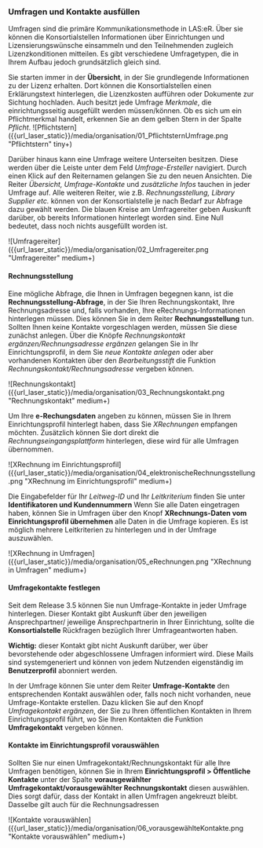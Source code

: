 ### Umfragen und Kontakte ausfüllen

Umfragen sind die primäre Kommunikationsmethode in LAS:eR. Über sie können die Konsortialstellen Informationen über Einrichtungen und Lizensierungswünsche einsammeln und den Teilnehmenden zugleich Lizenzkonditionen mitteilen. Es gibt verschiedene Umfragetypen, die in Ihrem Aufbau jedoch grundsätzlich gleich sind.  

Sie starten immer in der **Übersicht**, in der Sie grundlegende Informationen zu der Lizenz erhalten. 
Dort können die Konsortialstellen einen Erklärungstext hinterlegen, die Lizenzkosten aufführen oder Dokumente zur Sichtung hochladen. Auch besitzt jede Umfrage *Merkmale*, die einrichtungsseitig ausgefüllt werden müssen/können. 
Ob es sich um ein Pflichtmerkmal handelt, erkennen Sie an dem gelben Stern in der Spalte *Pflicht*.
![Pflichtstern]({{url_laser_static}}/media/organisation/01_PflichtsternUmfrage.png "Pflichtstern" tiny+)

Darüber hinaus kann eine Umfrage weitere Unterseiten besitzen. Diese werden über die Leiste unter dem Feld *Umfrage-Ersteller* navigiert. Durch einen Klick auf den Reiternamen gelangen Sie zu den neuen Ansichten. 
Die Reiter *Übersicht, Umfrage-Kontakte* und *zusätzliche Infos* tauchen in jeder Umfrage auf. 
Alle weiteren Reiter, wie z.B. *Rechnungsstellung, Library Supplier etc.* können von der Konsortialstelle je nach Bedarf zur Abfrage dazu gewählt werden. Die blauen Kreise am Umfragereiter geben Auskunft darüber, ob bereits Informationen hinterlegt worden sind. Eine Null bedeutet, dass noch nichts ausgefüllt worden ist. 

![Umfragereiter]({{url_laser_static}}/media/organisation/02_Umfragereiter.png "Umfragereiter" medium+)

#### Rechnungsstellung 
Eine mögliche Abfrage, die Ihnen in Umfragen begegnen kann, ist die **Rechnungsstellung-Abfrage**, in der Sie Ihren Rechnungskontakt, Ihre Rechnungsadresse und, falls vorhanden, Ihre eRechnungs-Informationen hinterlegen müssen. Dies können Sie in dem Reiter **Rechnungsstellung** tun. 
Sollten Ihnen keine Kontakte vorgeschlagen werden, müssen Sie diese zunächst anlegen. Über die Knöpfe *Rechnungskontakt ergänzen/Rechnungsadresse ergänzen* gelangen Sie in Ihr Einrichtungsprofil, in dem Sie *neue Kontakte anlegen* oder aber vorhandenen Kontakten über den 
*Bearbeitungsstift* die Funktion *Rechnungskontakt/Rechnungsadresse* vergeben können.  

![Rechnungskontakt]({{url_laser_static}}/media/organisation/03_Rechnungskontakt.png "Rechnungskontakt" medium+)

Um Ihre **e-Rechungsdaten** angeben zu können, müssen Sie in Ihrem Einrichtungsprofil hinterlegt haben, dass Sie *XRechnungen* empfangen möchten. Zusätzlich können Sie dort direkt die *Rechnungseingangsplattform* hinterlegen, diese wird für alle Umfragen übernommen. 

![XRechnung im Einrichtungsprofil]({{url_laser_static}}/media/organisation/04_elektronischeRechnungsstellung.png "XRechnung im Einrichtungsprofil" medium+)

Die Eingabefelder für Ihr *Leitweg-ID* und Ihr *Leitkriterium* finden Sie unter **Identifikatoren und Kundennummern** Wenn Sie alle Daten eingetragen haben, können Sie in Umfragen über den Knopf **XRechnungs-Daten vom Einrichtungsprofil übernehmen** alle Daten in die Umfrage kopieren.
Es ist möglich mehrere Leitkriterien zu hinterlegen und in der Umfrage auszuwählen.

![XRechnung in Umfragen]({{url_laser_static}}/media/organisation/05_eRechnungen.png "XRechnung in Umfragen" medium+)

#### Umfragekontakte festlegen

Seit dem Release 3.5 können Sie nun Umfrage-Kontakte in jeder Umfrage hinterlegen. Dieser Kontakt gibt Auskunft über den jeweiligen Ansprechpartner/ jeweilige Ansprechpartnerin in Ihrer Einrichtung, sollte die **Konsortialstelle** Rückfragen bezüglich Ihrer Umfrageantworten haben.  

**Wichtig:** dieser Kontakt gibt nicht Auskunft darüber, wer über bevorstehende oder abgeschlossene Umfragen informiert wird. Diese Mails sind systemgeneriert und können von jedem Nutzenden eigenständig im **Benutzerprofil** abonniert werden.   

In der Umfrage können Sie unter dem Reiter **Umfrage-Kontakte** den entsprechenden Kontakt auswählen oder, falls noch nicht vorhanden, neue Umfrage-Kontakte erstellen. Dazu klicken Sie auf den Knopf *Umfragekontakt ergänzen*, der Sie zu Ihren öffentlichen Kontakten in Ihrem Einrichtungsprofil führt, wo Sie Ihren Kontakten die Funktion **Umfragekontakt** vergeben können.

#### Kontakte im Einrichtungsprofil vorauswählen

Sollten Sie nur einen Umfragekontakt/Rechnungskontakt für alle Ihre Umfragen benötigen, können Sie in Ihrem **Einrichtungsprofil > Öffentliche Kontakte** unter der Spalte **vorausgewählter Umfragekontakt/vorausgewählter Rechnungskontakt** diesen auswählen. Dies sorgt dafür, dass der Kontakt in allen Umfragen angekreuzt bleibt. Dasselbe gilt auch für die Rechnungsadressen

![Kontakte vorauswählen]({{url_laser_static}}/media/organisation/06_vorausgewählteKontakte.png "Kontakte vorauswählen" medium+)
